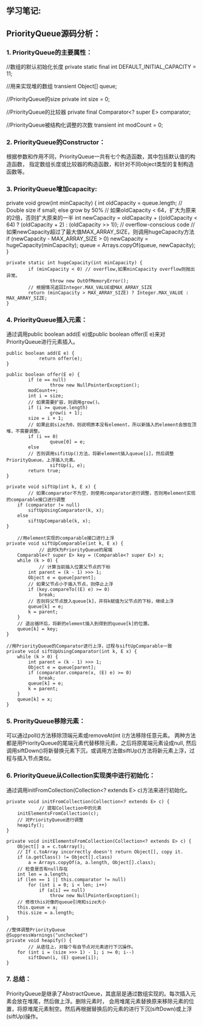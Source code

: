 ## 学习笔记: 



## PriorityQueue源码分析：

### 1. PriorityQueue的主要属性：

//数组的默认初始化长度
private static final int DEFAULT_INITIAL_CAPACITY = 11;

//用来实现堆的数组
transient Object[] queue;

//PriorityQueue的size
private int size = 0;

//PriorityQueue的比较器
private final Comparator<? super E> comparator;

//PriorityQueue被结构化调整的次数
transient int modCount = 0;

### 2. PriorityQueue的Constructor：

根据参数和作用不同，PriorityQueue一共有七个构造函数，其中包括默认值的构造函数，
指定数组长度或比较器的构造函数，和针对不同object类型的复制构造函数等。

### 3. PriorityQueue增加capacity:

private void grow(int minCapacity) {
			int oldCapacity = queue.length;
			// Double size if small; else grow by 50%
			// 如果oldCapacity < 64，扩大为原来的2倍，否则扩大原来的一半
			int newCapacity = oldCapacity + ((oldCapacity < 64) ? (oldCapacity + 2) : (oldCapacity >> 1));
			// overflow-conscious code
			// 如果newCapacity超过了最大值MAX_ARRAY_SIZE，则调用hugeCapacity方法
			if (newCapacity - MAX_ARRAY_SIZE > 0)
			newCapacity = hugeCapacity(minCapacity);
	    queue = Arrays.copyOf(queue, newCapacity);
	}

```
private static int hugeCapacity(int minCapacity) {
		if (minCapacity < 0) // overflow,如果minCapacity overflow则抛出异常。
				throw new OutOfMemoryError();
		// 根据情况返回Integer.MAX_VALUE或MAX_ARRAY_SIZE
		return (minCapacity > MAX_ARRAY_SIZE) ? Integer.MAX_VALUE : MAX_ARRAY_SIZE;
}
```
### 4. PriorityQueue插入元素：

通过调用public boolean add(E e)或public boolean offer(E e)来对PriorityQueue进行元素插入。

	public boolean add(E e) {
				return offer(e);
	}
	
	public boolean offer(E e) {
			if (e == null)
					throw new NullPointerException();
			modCount++;
			int i = size;
			// 如果需要扩容，则调用grow()。
			if (i >= queue.length)
					grow(i + 1);
			size = i + 1;
			// 如果此前size为0，则说明原本没有element，所以新插入的element会放在顶堆，不需要调整。
			if (i == 0)
					queue[0] = e;
			else
			// 否则调用sifitUp()方法，将新element插入queue[i]，然后调整PriorityQueue，上浮插入元素。
					siftUp(i, e);
			return true;
	}
	
	private void siftUp(int k, E x) {
			// 如果comparator不为空，则使用comparator进行调整，否则用element实现的comparable接口进行调整
	    if (comparator != null)
	        siftUpUsingComparator(k, x);
	    else
	        siftUpComparable(k, x);
	}
	
		//用element实现的comparable接口进行上浮
	private void siftUpComparable(int k, E x) {
				// 此时k为PriorityQueue的尾端
	    Comparable<? super E> key = (Comparable<? super E>) x;
	    while (k > 0) {
	    		// 计算当前插入位置父节点的下标
	        int parent = (k - 1) >>> 1;
	        Object e = queue[parent];
	        // 如果父节点小于插入节点，则停止上浮
	        if (key.compareTo((E) e) >= 0)
	            break;
	        // 否则将父节点放入queue[k]，并将k赋值为父节点的下标，继续上浮
	        queue[k] = e;
	        k = parent;
	    }
	    // 退出循环后，将新的element插入到得到的queue[k]的位置。
	    queue[k] = key;
	}
	
	//用PriorityQueue的Comparator进行上浮，过程与siftUpComparable一致
	private void siftUpUsingComparator(int k, E x) {
	    while (k > 0) {
	        int parent = (k - 1) >>> 1;
	        Object e = queue[parent];
	        if (comparator.compare(x, (E) e) >= 0)
	            break;
	        queue[k] = e;
	        k = parent;
	    }
	    queue[k] = x;
	}

### 5. ProrityQueue移除元素：

可以通过poll()方法移除顶端元素或removeAt(int i)方法移除任意元素。
两种方法都是用PriorityQueue的尾端元素代替移除元素，之后将原尾端元素设成null,
然后调用siftDown()将新替换元素下沉，或调用方法做siftUp()方法将新元素上浮，过程与插入节点类似。

### 6. PriorityQueue从Collection实现类中进行初始化：

通过调用initFromCollection(Collection<? extends E> c)方法来进行初始化。

	private void initFromCollection(Collection<? extends E> c) {
				// 提取Collection中的元素
	    initElementsFromCollection(c);
	    // 对PriorityQueue进行调整
	    heapify();
	}
	
	private void initElementsFromCollection(Collection<? extends E> c) {
	    Object[] a = c.toArray();
	    // If c.toArray incorrectly doesn't return Object[], copy it.
	    if (a.getClass() != Object[].class)
	        a = Arrays.copyOf(a, a.length, Object[].class);
	    // 检查是否有null存在
	    int len = a.length;
	    if (len == 1 || this.comparator != null)
	        for (int i = 0; i < len; i++)
	            if (a[i] == null)
	                throw new NullPointerException();
	    // 修改this对像的queue引用和size大小
	    this.queue = a;
	    this.size = a.length;
	}
	
	//整体调整PriorityQueue
	@SuppressWarnings("unchecked")
	private void heapify() {
			// 从底往上，对每个有自节点对元素进行下沉操作。
	    for (int i = (size >>> 1) - 1; i >= 0; i--)
	        siftDown(i, (E) queue[i]);
	}

### 7. 总结：

PriorityQueue是继承了AbstractQueue，其底层是通过数组实现的。每次插入元素会放在堆尾，然后做上浮。删除元素时，
会用堆尾元素替换原来移除元素的位置，将原堆尾元素制空。然后再根据替换后的元素的进行下沉(siftDown)或上浮(siftUp)操作。
